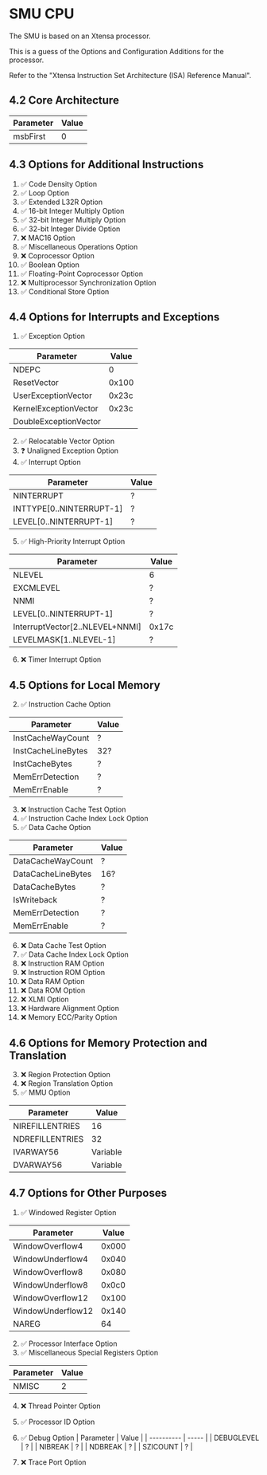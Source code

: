 # SMU CPU

The SMU is based on an Xtensa processor.

This is a guess of the Options and Configuration Additions for the processor.

Refer to the "Xtensa Instruction Set Architecture (ISA) Reference Manual".

## 4.2 Core Architecture

| Parameter | Value |
| --------- | ----- |
| msbFirst  | 0     |

## 4.3 Options for Additional Instructions

1.  ✅ Code Density Option
2.  ✅ Loop Option
3.  ✅ Extended L32R Option
4.  ✅ 16-bit Integer Multiply Option
5.  ✅ 32-bit Integer Multiply Option
6.  ✅ 32-bit Integer Divide Option
7.  ❌ MAC16 Option
8.  ✅ Miscellaneous Operations Option
9.  ❌ Coprocessor Option
10. ✅ Boolean Option
11. ✅ Floating-Point Coprocessor Option
12. ❌ Multiprocessor Synchronization Option
13. ✅ Conditional Store Option

## 4.4 Options for Interrupts and Exceptions

1.  ✅ Exception Option

| Parameter             | Value |
| --------------------- | ----- |
| NDEPC                 | 0     |
| ResetVector           | 0x100 |
| UserExceptionVector   | 0x23c |
| KernelExceptionVector | 0x23c |
| DoubleExceptionVector |       |
2.  ✅ Relocatable Vector Option
3.  ❓ Unaligned Exception Option
4.  ✅ Interrupt Option

| Parameter                | Value |
| ------------------------ | ----- |
| NINTERRUPT               | ?     |
| INTTYPE[0..NINTERRUPT-1] | ?     |
| LEVEL[0..NINTERRUPT-1]   | ?     |
5.  ✅ High-Priority Interrupt Option

| Parameter                       | Value |
| ------------------------------- | ----- |
| NLEVEL                          | 6     |
| EXCMLEVEL                       | ?     |
| NNMI                            | ?     |
| LEVEL[0..NINTERRUPT-1]          | ?     |
| InterruptVector[2..NLEVEL+NNMI] | 0x17c |
| LEVELMASK[1..NLEVEL-1]          | ?     |
6.  ❌ Timer Interrupt Option

## 4.5 Options for Local Memory

2.  ✅ Instruction Cache Option

| Parameter          | Value |
| ------------------ | ----- |
| InstCacheWayCount  | ?     |
| InstCacheLineBytes | 32?   |
| InstCacheBytes     | ?     |
| MemErrDetection    | ?     |
| MemErrEnable       | ?     |
3.  ❌ Instruction Cache Test Option
4.  ✅ Instruction Cache Index Lock Option
5.  ✅ Data Cache Option

| Parameter          | Value |
| ------------------ | ----- |
| DataCacheWayCount  | ?     |
| DataCacheLineBytes | 16?   |
| DataCacheBytes     | ?     |
| IsWriteback        | ?     |
| MemErrDetection    | ?     |
| MemErrEnable       | ?     |
6.  ❌ Data Cache Test Option
7.  ✅ Data Cache Index Lock Option
9.  ❌ Instruction RAM Option
10. ❌ Instruction ROM Option
11. ❌ Data RAM Option
12. ❌ Data ROM Option
13. ❌ XLMI Option
14. ❌ Hardware Alignment Option
15. ❌ Memory ECC/Parity Option


## 4.6 Options for Memory Protection and Translation

3.  ❌ Region Protection Option
4.  ❌ Region Translation Option
5.  ✅ MMU Option

| Parameter       | Value    |
| --------------- | -------- |
| NIREFILLENTRIES | 16       |
| NDREFILLENTRIES | 32       |
| IVARWAY56       | Variable |
| DVARWAY56       | Variable |

## 4.7 Options for Other Purposes

1.  ✅ Windowed Register Option

| Parameter         | Value |
| ----------------- | ----- |
| WindowOverflow4   | 0x000 |
| WindowUnderflow4  | 0x040 |
| WindowOverflow8   | 0x080 |
| WindowUnderflow8  | 0x0c0 |
| WindowOverflow12  | 0x100 |
| WindowUnderflow12 | 0x140 |
| NAREG             | 64    |
2.  ✅ Processor Interface Option
3.  ✅ Miscellaneous Special Registers Option

| Parameter | Value |
| --------- | ----- |
| NMISC     | 2     |
4.  ❌ Thread Pointer Option
5.  ✅ Processor ID Option
6.  ✅ Debug Option
| Parameter  | Value |
| ---------- | ----- |
| DEBUGLEVEL | ?     |
| NIBREAK    | ?     |
| NDBREAK    | ?     |
| SZICOUNT   | ?     |

7.  ❌ Trace Port Option

